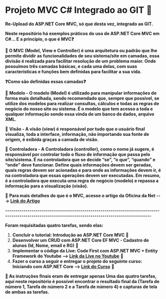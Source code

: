 # Projeto MVC C# Integrado ao GIT :open_file_folder:
 **Re-Upload do ASP.NET Core MVC, só que desta vez, integrado ao GIT.**
 
 **Neste repositório há exemplos práticos do uso de ASP.NET Core MVC em C#... E a princípio, o que é MVC:question:**
 
 **:bookmark_tabs: O MVC (Model, View e Controller) é uma arquitetura ou padrão que lhe permite dividir as funcionalidades de seu sistema/site em camadas, essa divisão é realizada para facilitar resolução de um problema maior. Onde possuímos três camadas básicas, e cada uma delas, com suas características e funções bem definidas para facilitar a sua vida.**
 
 **:question:Como são definidas essas camadas:question:**
 
 :pushpin: **Modelo - O modelo (Model) é utilizado para manipular informações de forma mais detalhada, sendo recomendado que, sempre que possível, se utilize dos modelos para realizar consultas, cálculos e todas as regras de negócio do nosso site ou sistema. É o modelo que tem acesso a toda e qualquer informação sendo essa vinda de um banco de dados, arquivo XML.**
 
 :pushpin: **Visão - A visão (view) é responsável por tudo que o usuário final visualiza, toda a interface, informação, não importando sua fonte de origem, é exibida graças a camada de visão.**
 
 :pushpin: **Controladora - A Controladora (controller), como o nome já sugere, é responsável por controlar todo o fluxo de informação que passa pelo site/sistema. É na controladora que se decide “se”, “o que”, “quando” e “onde” deve funcionar. Define quais informações devem ser geradas, quais regras devem ser acionadas e para onde as informações devem ir, é na controladora que essas operações devem ser executadas. Em resumo, é a controladora que executa uma regra de negócio (modelo) e repassa a informação para a visualização (visão).**

:newspaper: **Para mais detalhes do que é o MVC, acesse o artigo da Oficina da Net ---> [Link do Artigo](https://www.oficinadanet.com.br/artigo/desenvolvimento/o_que_e_model-view-controller_mvc)**

**----------------------------------------------------------------------------------------------------------------------------------------------------**

**Foram requisitadas quatro tarefas, sendo elas:**
1. **Concluir o tutorial: Introdução ao ASP.NET Core MVC** :pushpin:
2. **Desenvolver um CRUD com ASP.NET Core EF MVC - Cadastro de alunos (Id, Nome, email e RG)** :pushpin:
3. **Implementar o código da Live: Code First com ASP.NET MVC + Entity Framework do Youtube --> [Link da Live no Youtube](https://www.youtube.com/watch?v=KQ3CAUnDaSM
)**  :pushpin:
4. **Fazer o curso a seguir e entregar o projeto do seguinte curso: Iniciando com ASP.NET Core --> [Link do Curso](https://desenvolvedor.io/curso-online-iniciando-com-asp-net-core)** :pushpin:

**:round_pushpin: As instruções finais eram de entregar apenas Uma das quatro tarefas, aqui neste repositório é possível encontrar o resultado final da (Tarefa de número 1, Tarefa de número 2 e a Tarefa de número 4) e capturas de tela de ambas as tarefas.**
